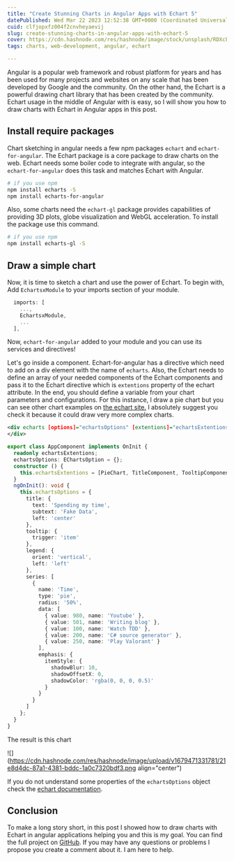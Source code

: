 ```yaml
---
title: "Create Stunning Charts in Angular Apps with Echart 5"
datePublished: Wed Mar 22 2023 12:52:38 GMT+0000 (Coordinated Universal Time)
cuid: clfjopxfz004f2cnvheyaevij
slug: create-stunning-charts-in-angular-apps-with-echart-5
cover: https://cdn.hashnode.com/res/hashnode/image/stock/unsplash/RDXcFY5g5O4/upload/cb5a8638dbd7040b1735394587e12f78.jpeg
tags: charts, web-development, angular, echart

---
```


Angular is a popular web framework and robust platform for years and has been used for many projects and websites on any scale that has been developed by Google and the community. On the other hand, the Echart is a powerful drawing chart library that has been created by the community. Echart usage in the middle of Angular with is easy, so I will show you how to draw charts with Echart in Angular apps in this post.

## Install require packages

Chart sketching in angular needs a few npm packages `echart` and `echart-for-angular`. The Echart package is a core package to draw charts on the web. Echart needs some boiler code to integrate with angular, so the `echart-for-angular` does this task and matches Echart with Angular.

```bash
# if you use npm
npm install echarts -S
npm install echarts-for-angular
```

Also, some charts need the `echart-gl` package provides capabilities of providing 3D plots, globe visualization and WebGL acceleration. To install the package use this command.

```bash
# if you use npm
npm install echarts-gl -S
```

## Draw a simple chart

Now, it is time to sketch a chart and use the power of Echart. To begin with, Add `EchartsxModule` to your imports section of your module.

```typescript
  imports: [
    ...,
    EchartsxModule,
    ...
  ],
```

Now, `echart-for-angular` added to your module and you can use its services and directives!

Let's go inside a component. Echart-for-angular has a directive which need to add on a div element with the name of `echarts`. Also, the Echart needs to define an array of your needed components of the Echart components and pass it to the Echart directive which is `extentions` property of the echart attribute. In the end, you should define a variable from your chart parameters and configurations. For this instance, I draw a pie chart but you can see other chart examples on [the echart site.](https://echarts.apache.org/examples/en/index.html) I absolutely suggest you check it because it could draw very more complex charts.

```xml
<div echarts [options]="echartsOptions" [extentions]="echartsExtentions">
</div>
```

```typescript
export class AppComponent implements OnInit {
  readonly echartsExtentions;
  echartsOptions: EChartsOption = {};
  constructor () {
    this.echartsExtentions = [PieChart, TitleComponent, TooltipComponent, LegendComponent];
  }
  ngOnInit(): void {
    this.echartsOptions = {
      title: {
        text: 'Spending my time',
        subtext: 'Fake Data',
        left: 'center'
      },
      tooltip: {
        trigger: 'item'
      },
      legend: {
        orient: 'vertical',
        left: 'left'
      },
      series: [
        {
          name: 'Time',
          type: 'pie',
          radius: '50%',
          data: [
            { value: 980, name: 'Youtube' },
            { value: 501, name: 'Writing blog' },
            { value: 100, name: 'Watch TDD' },
            { value: 200, name: 'C# source generator' },
            { value: 250, name: 'Play Valorant' }
          ],
          emphasis: {
            itemStyle: {
              shadowBlur: 10,
              shadowOffsetX: 0,
              shadowColor: 'rgba(0, 0, 0, 0.5)'
            }
          }
        }
      ]
    };
  }
}
```

The result is this chart

![](https://cdn.hashnode.com/res/hashnode/image/upload/v1679471331781/21e8d4dc-87a1-4381-bddc-1a0c7320bdf3.png align="center")

If you do not understand some properties of the `echartsOptions` object check the [echart documentation](https://echarts.apache.org/en/api.html#echarts).

## Conclusion

To make a long story short, in this post I showed how to draw charts with Echart in angular applications helping you and this is my goal. You can find the full project on [GitHub](https://github.com/behroozbc/sample-of-echart). If you may have any questions or problems I propose you create a comment about it. I am here to help.